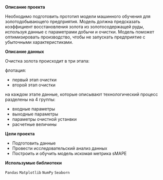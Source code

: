 **Описание проекта**

Необходимо подготовить прототип модели машинного обучения для золотодобывающего предприятия. Модель должна предсказать коэффициент восстановления золота из золотосодержащей руды, используя данные с параметрами добычи и очистки. Модель поможет оптимизировать производство, чтобы не запускать предприятие с убыточными характеристиками.

**Описание данных**

Очистка золота происходит в три этапа:

флотация:

* первый этап очистки
* второй этап очистки

на каждом этапе данные, которые описывают технологический процесс разделены на 4 группы:

* входные параметры
* выходные параметры
* параметры очистной устанвки
* расчетные величины

**Цели проекта**

* Подготовить данные
* Провести исследовательский анализ данных
* Построить и обучить модель искомая метрика sMAPE

**Использумые библиотеки**

```Pandas```  ```Matplotlib```  ```NumPy```  ```Seaborn```

